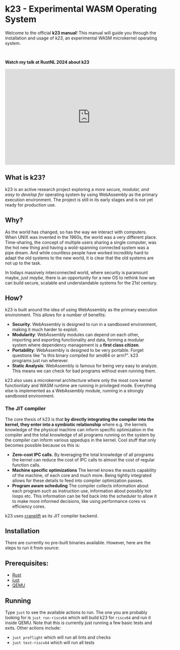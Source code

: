 # k23 - Experimental WASM Operating System

Welcome to the official **k23 manual**! This manual will guide you through the installation and usage of *k23*, an experimental WASM microkernel operating system.

<br />

**Watch my talk at RustNL 2024 about k23**

<iframe width="560" height="315" src="https://www.youtube-nocookie.com/embed/GjDwj7RWOgs?si=bKBI4WKpm1HQ8YtP" title="YouTube video player" frameborder="0" allow="accelerometer; autoplay; clipboard-write; encrypted-media; gyroscope; picture-in-picture; web-share" referrerpolicy="strict-origin-when-cross-origin" allowfullscreen></iframe>

## What is k23?

k23 is an active research project exploring a *more secure, modular, and easy to develop for* operating system by using WebAssembly as the primary execution environment.
The project is still in its early stages and is not yet ready for production use.

## Why?

As the world has changed, so has the way we interact with computers. When UNIX was invented in the 1960s, the world was a very different place.
Time-sharing, the concept of multiple users sharing a single computer, was the hot new thing and having a wold-spanning connected system was a pipe dream. And while countless people have worked incredibly hard to adapt the old systems to the new world, it is clear that the old systems are not up to the task.

In todays massively interconnected world, where security is paramount maybe, *just maybe*, there is an opportunity for a new OS to rethink how we can build secure, scalable and understandable systems for the 21st century.

## How?

k23 is built around the idea of using WebAssembly as the primary execution environment. This allows for a number of benefits:
- **Security**: WebAssembly is designed to run in a sandboxed environment, making it much harder to exploit.
- **Modularity**: WebAssembly modules can depend on each other, importing and exporting functionality and data, forming a modular system where dependency management is a **first class citizen**.
- **Portability**: WebAssembly is designed to be very portable. Forget questions like "is this binary compiled for amd64 or arm?". k23 programs just run wherever.
- **Static Analysis**: WebAssembly is famous for being very easy to analyze. This means we can check for bad programs without even running them.

k23 also uses a microkernel architecture where only the most core kernel functionliaty and WASM runtime are running in privileged mode. Everything else is implemented as a WebAssembly module, running in a strongly sandboxed environment.

### The JIT compiler

The core thesis of k23 is that **by directly integrating the compiler into the kernel, they enter into a symbiotic relationship** where e.g. the kernels knowledge of the physical machine can inform specific optimization in the compiler and the total knowledge of all programs running on the system by the compiler can inform various sppedups in the kernel.
Cool stuff that only becomes possible because os this is:

- **Zero-cost IPC calls.** By leveraging the total knowledge of all programs the kernel can reduce the cost of IPC calls to almost the cost of regular function calls.
- **Machine specific optimizations** The kernel knows the exacts capability of the machine, of each core and much more. Being tightly integrated allows for these details to feed into compiler optimization passes.
- **Program aware scheduling** The compiler collects information about each program such as instruction use, information about possibly hot loops etc. This information can be fed back into the scheduler to allow it to make more informed decisions, like using performance cores vs efficiency cores.

k23 uses [cranelift](https://cranelift.dev) as its JIT compiler backend.

## Installation

There are currently no pre-built binaries available. However, here are the steps to run it from source:

## Prerequisites:
  - [Rust](https://www.rust-lang.org/tools/install)
  - [just](https://just.systems)
  - [QEMU](https://www.qemu.org)

## Running

Type `just` to see the available actions to run. The one you are probably looking for is `just run-riscv64` which will build k23 for `riscv64` and run it inside QEMU. Note that this is currently just running a few basic tests and exits.
  Other actions include:
  - `just preflight` which will run all lints and checks
  - `just test-riscv64` which will run all tests
